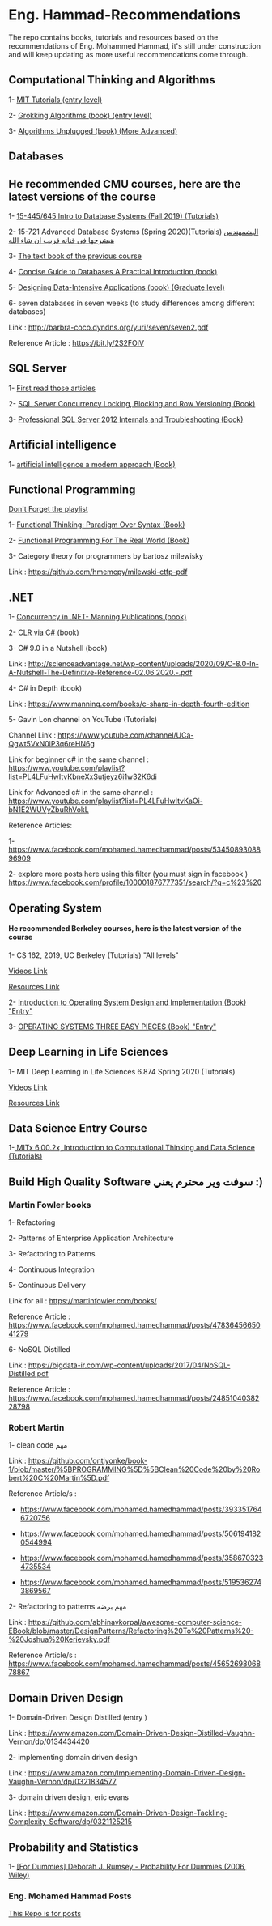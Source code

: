 # Eng. Hammad-Recommendations
The repo contains books, tutorials and resources based on the recommendations of Eng. Mohammed Hammad, it's still under construction and will keep updating as more useful recommendations come through..

## Computational Thinking and Algorithms

1- <a href="https://m.youtube.com/watch?v=Q_itdXI3YeE&list=PLRJdqdXieSHN0U9AdnmwD-9QcR9hmw04d&index=1" target="_blank">MIT Tutorials (entry level)</a>

2- <a href="https://bit.ly/3xl71jO" target="_blank"> Grokking Algorithms (book) (entry level) </a>

3- <a href="https://link.springer.com/book/10.1007/978-3-642-15328-0" target="_blank"> Algorithms Unplugged (book) (More Advanced) </a>

## Databases

## He recommended CMU courses, here are the latest versions of the course
1- <a href="https://www.youtube.com/playlist?list=PLSE8ODhjZXjbohkNBWQs_otTrBTrjyohi" target="_blank"> 15-445/645 Intro to Database Systems  (Fall 2019) (Tutorials)</a>

2-  15-721 Advanced Database Systems (Spring 2020)(Tutorials)
<a href="https://www.youtube.com/playlist?list=PLSE8ODhjZXjasmrEd2_Yi1deeE360zv5O" target="_blank">
البشمهندس هيشرحها في قناته قريب ان شاء الله


</a>

3- <a href="https://www.db-book.com/db7/index.html" target="_blank"> The text book of the previous course</a>


4- <a href="https://link.springer.com/book/10.1007/978-1-4471-5601-7" target="_blank">Concise Guide to Databases A Practical Introduction (book)</a>


5- <a href="https://github.com/Yang-Yanxiang/Designing-Data-Intensive-Applications/blob/master/Designing%20Data%20Intensive%20Applications.pdf" target="_blank" > Designing Data-Intensive Applications (book) (Graduate level)</a>


6- seven databases in seven weeks (to study differences among different databases)

Link : http://barbra-coco.dyndns.org/yuri/seven/seven2.pdf

Reference Article : https://bit.ly/2S2FOlV 

## SQL Server

1- <a href="https://www.facebook.com/mohamed.hamedhammad/posts/2495377697201432" target="_blank"> First read those articles
</a>

2- <a href="https://www.red-gate.com/library/sql-server-concurrency-locking-blocking-and-row-versioning" target="_blank"> SQL Server Concurrency Locking, Blocking and Row Versioning  (Book)

</a>

3- <a href="http://2.droppdf.com/files/uXeQV/professional-sql-server-2012-internals-and-troubleshooting.pdf" target="_blank"> Professional SQL Server 2012 Internals and Troubleshooting (Book)
</a>



## Artificial intelligence

1- <a href="https://www.cin.ufpe.br/~tfl2/artificial-intelligence-modern-approach.9780131038059.25368.pdf" target="_blank"> artificial intelligence a modern approach  (Book)</a>

## Functional Programming
<a href="https://www.youtube.com/playlist?list=PLpbZuj8hP-I6F-Zj1Ay8nQ1rMnmFnlK2f" target="_blank"> Don't Forget the playlist </a>

1- <a href="https://oiipdf.com/download/2680" target="_blank"> Functional Thinking: Paradigm Over Syntax (Book) </a>

2- <a href=" https://doc.lagout.org/programmation/Functional%20Programming/Functional%20Programming%20For%20The%20Real%20World.pdf" target="_blank"> Functional Programming For The Real World (Book) </a>

3- Category theory for programmers by bartosz milewisky

Link : https://github.com/hmemcpy/milewski-ctfp-pdf


## .NET


1- <a href="https://itbook.store/files/9781617292996/chapter7.pdf" target="_blank"> Concurrency in .NET- Manning Publications (book)</a>


2- <a href="http://sd.blackball.lv/library/CLR_via_CSharp_(Jeffrey_Richter_4th_Edition).pdf" target="_blank"> CLR via C#  (book) </a>

3- C# 9.0 in a Nutshell (book)

Link : http://scienceadvantage.net/wp-content/uploads/2020/09/C-8.0-In-A-Nutshell-The-Definitive-Reference-02.06.2020.-.pdf

4- C# in Depth (book)

Link : https://www.manning.com/books/c-sharp-in-depth-fourth-edition

5- Gavin Lon channel on YouTube (Tutorials)

Channel Link : https://www.youtube.com/channel/UCa-Qgwt5VxN0iP3q6reHN6g

Link for beginner c# in the same channel : https://www.youtube.com/playlist?list=PL4LFuHwItvKbneXxSutjeyz6i1w32K6di


Link for Advanced c# in the same channel : https://www.youtube.com/playlist?list=PL4LFuHwItvKaOi-bN1E2WUVyZbuRhVokL

Reference Articles:

1- https://www.facebook.com/mohamed.hamedhammad/posts/5345089308896909

2- explore more posts here using this filter (you must sign in facebook )
https://www.facebook.com/profile/100001876777351/search/?q=c%23%20

## Operating System

#### He recommended Berkeley courses, here is the latest version of the course
1- CS 162, 2019, UC Berkeley (Tutorials) "All levels"

<a href="https://www.bilibili.com/video/BV1e7411B7Ja?p=3" target="_blank"> Videos Link </a>

<a href="https://inst.eecs.berkeley.edu/~cs162/sp19/" target="_blank"> Resources Link </a>

2- <a href="https://www.springer.com/gp/book/9781846288425" target="_blank"> Introduction to Operating System Design and Implementation (Book) "Entry" </a>

3- <a href="https://pages.cs.wisc.edu/~remzi/OSTEP/" target="_blank"> OPERATING SYSTEMS THREE EASY PIECES (Book) "Entry" </a>

##  Deep Learning in Life Sciences

1- MIT Deep Learning in Life Sciences 6.874 Spring 2020 (Tutorials)

<a href="https://www.youtube.com/playlistlist=PLypiXJdtIca5ElZMWHl4HMeyle2AzUgVB" target="_blank"> Videos Link</a>


<a href="https://mit6874.github.io/?fbclid=IwAR1Kg-k_QVFUDhSD4BzmQCKuW7MObuq5JUSj-VSmDALOF86FIn8-JZO2kEY" target="_blank"> Resources Link </a>


## Data Science Entry Course


1-<a href="https://www.edx.org/course/introduction-to-computational-thinking-and-data-4" target="_blank"> MITx 6.00.2x, Introduction to Computational Thinking and Data Science (Tutorials) </a>


## Build High Quality Software سوفت وير محترم يعني :)

### Martin Fowler books
1- Refactoring

2- Patterns of Enterprise Application Architecture

3- Refactoring to Patterns

4- Continuous Integration

5- Continuous Delivery

Link for all : https://martinfowler.com/books/

Reference Article : https://www.facebook.com/mohamed.hamedhammad/posts/4783645665041279

6- NoSQL Distilled

Link : 
https://bigdata-ir.com/wp-content/uploads/2017/04/NoSQL-Distilled.pdf

Reference Article :
https://www.facebook.com/mohamed.hamedhammad/posts/2485104038228798

### Robert Martin

1- clean code مهم 

Link : https://github.com/ontiyonke/book-1/blob/master/%5BPROGRAMMING%5D%5BClean%20Code%20by%20Robert%20C%20Martin%5D.pdf

Reference Article/s : 
- https://www.facebook.com/mohamed.hamedhammad/posts/3933517646720756

- https://www.facebook.com/mohamed.hamedhammad/posts/5061941820544994

- https://www.facebook.com/mohamed.hamedhammad/posts/3586703234735534

- https://www.facebook.com/mohamed.hamedhammad/posts/5195362743869567

2- Refactoring to patterns مهم برضه 

Link : https://github.com/abhinavkorpal/awesome-computer-science-EBook/blob/master/DesignPatterns/Refactoring%20To%20Patterns%20-%20Joshua%20Kerievsky.pdf

Reference Article/s : https://www.facebook.com/mohamed.hamedhammad/posts/4565269806878867


## Domain Driven Design

1- Domain-Driven Design Distilled (entry )

Link : https://www.amazon.com/Domain-Driven-Design-Distilled-Vaughn-Vernon/dp/0134434420

2- implementing domain driven design 

Link : https://www.amazon.com/Implementing-Domain-Driven-Design-Vaughn-Vernon/dp/0321834577

3- domain driven design, eric evans


Link : https://www.amazon.com/Domain-Driven-Design-Tackling-Complexity-Software/dp/0321125215


## Probability and Statistics

1- <a href="http://libgen.gs/get.php?md5=1ccb8da43945e52e3835007e053677c5&key=UWEPRE3S9Y7A5F5Q&mirr=1" target="_blank"> [For Dummies] Deborah J. Rumsey - Probability For Dummies (2006, Wiley)</a>


### Eng. Mohamed Hammad Posts

<a href="https://github.com/Fighteros/Eng-Mohamed-Hammad-Posts" target="_blank"> This Repo is for posts</a>



